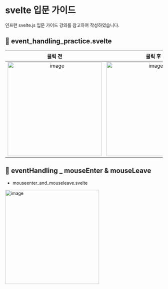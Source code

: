# svelte 입문 가이드
인프런 svelte.js 입문 가이드 강의를 참고하여 작성하였습니다.

## 📌 event_handling_practice.svelte

| 클릭 전 | 클릭 후 |
|:------:|:------:|
|<img width="300" alt="image" src="https://github.com/JooHyeonKim/svelte_study/assets/56497471/658957ba-62f3-46c4-af0d-3d739784ed2c">|<img width="300" alt="image" src="https://github.com/JooHyeonKim/svelte_study/assets/56497471/b052aeb1-539e-4f6f-86ed-1a31c8bcf720">|


## 📌 eventHandling _ mouseEnter & mouseLeave
- mouseenter_and_mouseleave.svelte
<img width="300" alt="image" src="https://github.com/JooHyeonKim/svelte_study/assets/56497471/a8d06e5f-433b-4d1a-accc-9fec2c7fa6cc">
